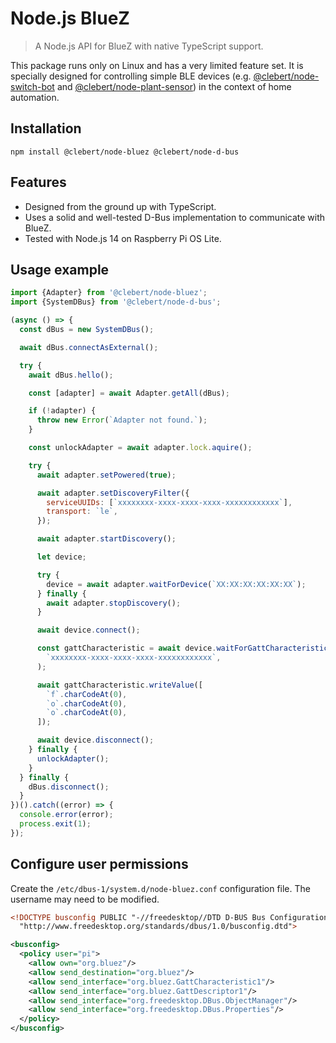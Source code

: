 # Node.js BlueZ

> A Node.js API for BlueZ with native TypeScript support.

This package runs only on Linux and has a very limited feature set. It is
specially designed for controlling simple BLE devices (e.g.
[@clebert/node-switch-bot](https://github.com/clebert/node-switch-bot) and
[@clebert/node-plant-sensor](https://github.com/clebert/node-plant-sensor)) in
the context of home automation.

## Installation

```
npm install @clebert/node-bluez @clebert/node-d-bus
```

## Features

- Designed from the ground up with TypeScript.
- Uses a solid and well-tested D-Bus implementation to communicate with BlueZ.
- Tested with Node.js 14 on Raspberry Pi OS Lite.

## Usage example

```js
import {Adapter} from '@clebert/node-bluez';
import {SystemDBus} from '@clebert/node-d-bus';

(async () => {
  const dBus = new SystemDBus();

  await dBus.connectAsExternal();

  try {
    await dBus.hello();

    const [adapter] = await Adapter.getAll(dBus);

    if (!adapter) {
      throw new Error(`Adapter not found.`);
    }

    const unlockAdapter = await adapter.lock.aquire();

    try {
      await adapter.setPowered(true);

      await adapter.setDiscoveryFilter({
        serviceUUIDs: [`xxxxxxxx-xxxx-xxxx-xxxx-xxxxxxxxxxxx`],
        transport: `le`,
      });

      await adapter.startDiscovery();

      let device;

      try {
        device = await adapter.waitForDevice(`XX:XX:XX:XX:XX:XX`);
      } finally {
        await adapter.stopDiscovery();
      }

      await device.connect();

      const gattCharacteristic = await device.waitForGattCharacteristic(
        `xxxxxxxx-xxxx-xxxx-xxxx-xxxxxxxxxxxx`,
      );

      await gattCharacteristic.writeValue([
        `f`.charCodeAt(0),
        `o`.charCodeAt(0),
        `o`.charCodeAt(0),
      ]);

      await device.disconnect();
    } finally {
      unlockAdapter();
    }
  } finally {
    dBus.disconnect();
  }
})().catch((error) => {
  console.error(error);
  process.exit(1);
});
```

## Configure user permissions

Create the `/etc/dbus-1/system.d/node-bluez.conf` configuration file. The
username may need to be modified.

```xml
<!DOCTYPE busconfig PUBLIC "-//freedesktop//DTD D-BUS Bus Configuration 1.0//EN"
  "http://www.freedesktop.org/standards/dbus/1.0/busconfig.dtd">

<busconfig>
  <policy user="pi">
    <allow own="org.bluez"/>
    <allow send_destination="org.bluez"/>
    <allow send_interface="org.bluez.GattCharacteristic1"/>
    <allow send_interface="org.bluez.GattDescriptor1"/>
    <allow send_interface="org.freedesktop.DBus.ObjectManager"/>
    <allow send_interface="org.freedesktop.DBus.Properties"/>
  </policy>
</busconfig>
```
